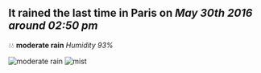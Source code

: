 ## It rained the last time in Paris on *May 30th 2016 around 02:50 pm*
💧💧  **moderate rain** *Humidity 93%*

![moderate rain](http://openweathermap.org/img/w/10d.png) ![mist](http://openweathermap.org/img/w/50d.png)
